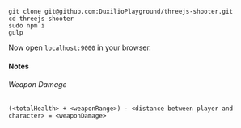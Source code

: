 ```
git clone git@github.com:DuxilioPlayground/threejs-shooter.git
cd threejs-shooter
sudo npm i
gulp
```

Now open `localhost:9000` in your browser.

#### Notes

###### Weapon Damage
`(<totalHealth> + <weaponRange>) - <distance between player and character> = <weaponDamage>`
